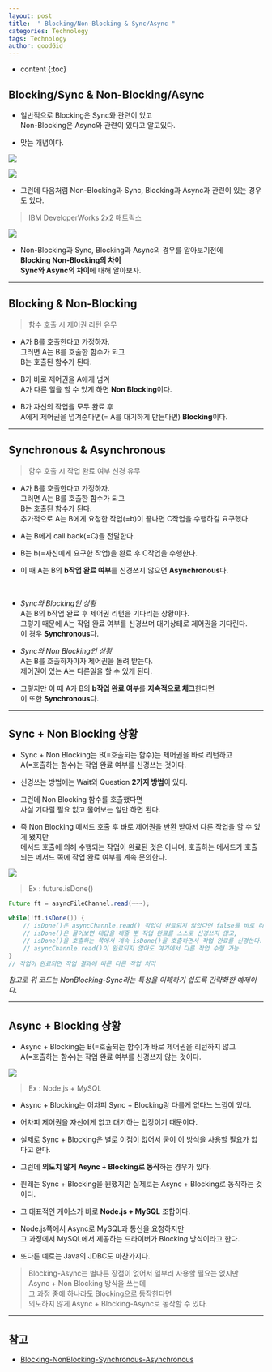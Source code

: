 ```yaml
---
layout: post
title:  " Blocking/Non-Blocking & Sync/Async "
categories: Technology
tags: Technology
author: goodGid
---
```

* content
{:toc}

## Blocking/Sync & Non-Blocking/Async

* 일반적으로 Blocking은 Sync와 관련이 있고 <br> Non-Blocking은 Async와 관련이 있다고 알고있다.

* 맞는 개념이다.

![](/assets/img/posts/blocking_non_blocking_synchronous_asynchronous_2.png)












![](/assets/img/posts/blocking_non_blocking_synchronous_asynchronous_3.png)

* 그런데 다음처럼 Non-Blocking과 Sync, Blocking과 Async과 관련이 있는 경우도 있다.

> IBM DeveloperWorks 2x2 매트릭스

![](/assets/img/posts/blocking_non_blocking_synchronous_asynchronous_1.png)

* Non-Blocking과 Sync, Blocking과 Async의 경우를 알아보기전에 <br> **Blocking Non-Blocking의 차이** <br> **Sync와 Async의 차이**에 대해 알아보자.

---

## Blocking & Non-Blocking

> 함수 호출 시 제어권 리턴 유무

* A가 B를 호출한다고 가정하자. <br> 그러면 A는 B를 호출한 함수가 되고 <br> B는 호출된 함수가 된다.

* B가 바로 제어권을 A에게 넘겨 <br> A가 다른 일을 할 수 있게 하면 **Non Blocking**이다.

* B가 자신의 작업을 모두 완료 후 <br> A에게 제어권을 넘겨준다면(= A를 대기하게 만든다면) **Blocking**이다.


---

## Synchronous & Asynchronous

> 함수 호출 시 작업 완료 여부 신경 유무

* A가 B를 호출한다고 가정하자. <br> 그러면 A는 B를 호출한 함수가 되고 <br> B는 호출된 함수가 된다. <br> 추가적으로 A는 B에게 요청한 작업(=b)이 끝나면 C작업을 수행하길 요구했다.

* A는 B에게 call back(=C)을 전달한다.

* B는 b(=자신에게 요구한 작업)을 완료 후 C작업을 수행한다.

* 이 때 A는 B의 **b작업 완료 여부**를 신경쓰지 않으면 **Asynchronous**다.

<br>

* *Sync와 Blocking인 상황* <br> A는 B의 b작업 완료 후 제어권 리턴을 기다리는 상황이다. <br> 그렇기 때문에 A는 작업 완료 여부를 신경쓰며 대기상태로 제어권을 기다린다. <br> 이 경우 **Synchronous**다.

* *Sync와 Non Blocking인 상황* <br> A는 B를 호출하자마자 제어권을 돌려 받는다. <br> 제어권이 있는 A는 다른일을 할 수 있게 된다.

* 그렇지만 이 때 A가 B의 **b작업 완료 여부**를 **지속적으로 체크**한다면 <br> 이 또한 **Synchronous**다.


---

## Sync + Non Blocking 상황

* Sync + Non Blocking는 B(=호출되는 함수)는 제어권을 바로 리턴하고 <br> A(=호출하는 함수)는 작업 완료 여부를 신경쓰는 것이다. 

* 신경쓰는 방법에는 Wait와 Question **2가지 방법**이 있다.

* 그런데 Non Blocking 함수를 호출했다면 <br> 사실 기다릴 필요 없고 물어보는 일만 하면 된다.

* 즉 Non Blocking 메서드 호출 후 바로 제어권을 반환 받아서 다른 작업을 할 수 있게 됐지만 <br> 메서드 호출에 의해 수행되는 작업이 완료된 것은 아니며, 호출하는 메서드가 호출되는 메서드 쪽에 작업 완료 여부를 계속 문의한다.


![](/assets/img/posts/blocking_non_blocking_synchronous_asynchronous_4.png)


> Ex : future.isDone()

``` java
Future ft = asyncFileChannel.read(~~~);

while(!ft.isDone()) {
    // isDone()은 asyncChannle.read() 작업이 완료되지 않았다면 false를 바로 리턴해준다.
    // isDone()은 물어보면 대답을 해줄 뿐 작업 완료를 스스로 신경쓰지 않고,
    // isDone()을 호출하는 쪽에서 계속 isDone()을 호출하면서 작업 완료를 신경쓴다.
    // asyncChannle.read()이 완료되지 않아도 여기에서 다른 작업 수행 가능 
}
// 작업이 완료되면 작업 결과에 따른 다른 작업 처리
```

*참고로 위 코드는 NonBlocking-Sync라는 특성을 이해하기 쉽도록 간략화한 예제이다.*

---

## Async + Blocking 상황

* Async + Blocking는 B(=호출되는 함수)가 바로 제어권을 리턴하지 않고 <br> A(=호출하는 함수)는 작업 완료 여부를 신경쓰지 않는 것이다.

![](/assets/img/posts/blocking_non_blocking_synchronous_asynchronous_5.png)

> Ex : Node.js + MySQL

* Async + Blocking는 어차피 Sync + Blocking랑 다를게 없다느 느낌이 있다.

* 어차피 제어권을 자신에게 없고 대기하는 입장이기 때문이다.

* 실제로 Sync + Blocking은 별로 이점이 없어서 굳이 이 방식을 사용할 필요가 없다고 한다.

* 그런데 **의도치 않게 Async + Blocking로 동작**하는 경우가 있다.

* 원래는 Sync + Blocking을 원했지만 실제로는 Async + Blocking로 동작하는 것이다.

* 그 대표적인 케이스가 바로 **Node.js + MySQL** 조합이다.

* Node.js쪽에서 Async로 MySQL과 통신을 요청하지만 <br> 그 과정에서 MySQL에서 제공하는 드라이버가 Blocking 방식이라고 한다.

* 또다른 예로는 Java의 JDBC도 마찬가지다. 

> Blocking-Async는 별다른 장점이 없어서 일부러 사용할 필요는 없지만 <br> Async + Non Blocking 방식을 쓰는데 <br> 그 과정 중에 하나라도 Blocking으로 동작한다면 <br> 의도하지 않게 Async + Blocking-Async로 동작할 수 있다.


---

## 참고

* [Blocking-NonBlocking-Synchronous-Asynchronous](https://homoefficio.github.io/2017/02/19/Blocking-NonBlocking-Synchronous-Asynchronous/)
